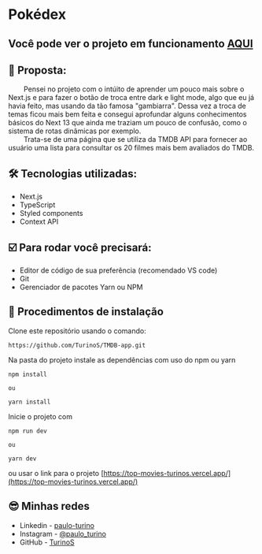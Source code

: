 # Pokédex

## Você pode ver o projeto em funcionamento [AQUI](https://top-movies-turinos.vercel.app/)

## :dart: Proposta:
&nbsp;&nbsp;&nbsp;&nbsp;&nbsp;&nbsp;&nbsp;&nbsp;Pensei no projeto com o intúito de aprender um pouco mais sobre o Next.js e para fazer o botão de troca entre dark e light mode, algo que eu já havia feito, mas usando da tão famosa "gambiarra". Dessa vez a troca de temas ficou mais bem feita e consegui aprofundar alguns conhecimentos básicos do Next 13 que ainda me traziam um pouco de confusão, como o sistema de rotas dinâmicas por exemplo.  
&nbsp;&nbsp;&nbsp;&nbsp;&nbsp;&nbsp;&nbsp;&nbsp;Trata-se de uma página que se utiliza da TMDB API para fornecer ao usuário uma lista para consultar os 20 filmes mais bem avaliados do TMDB.

## 🛠 Tecnologias utilizadas:

+ Next.js
+ TypeScript
+ Styled components
+ Context API

## ☑️ Para rodar você precisará:

 + Editor de código de sua preferência (recomendado VS code)
 + Git
 + Gerenciador de pacotes Yarn ou NPM

## 📝 Procedimentos de instalação

Clone este repositório usando o comando:

```
https://github.com/TurinoS/TMDB-app.git
```

Na pasta do projeto instale as dependências com uso do npm ou yarn

```
npm install

ou

yarn install
```
Inicie o projeto com

```
npm run dev

ou

yarn dev
```

ou usar o link para o projeto [https://top-movies-turinos.vercel.app/](https://top-movies-turinos.vercel.app/)

## 😎 Minhas redes

+ Linkedin - [paulo-turino](https://www.linkedin.com/in/paulo-turino/)
+ Instagram - [@paulo_turino](https://www.instagram.com/paulo_turino/)
+ GitHub - [TurinoS](https://github.com/TurinoS)
